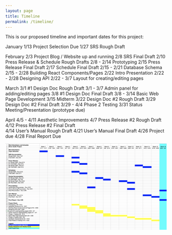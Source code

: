 ```yaml
---
layout: page
title: Timeline
permalink: /timeline/
---
```


This is our proposed timeline and important dates for this project: 

January
	1/13 Project Selection Due 
	1/27 SRS Rough Draft 

February 
	2/3 Project Blog / Website up and running 
	2/8 SRS Final Draft 
    2/10 Press Release & Schedule Rough Drafts 
	2/8 - 2/14 Prototyping 
	2/15 Press Release Final Draft 
	2/17 Schedule Final Draft 
	2/15 - 2/21 Database Schema 
	2/15 - 2/28 Building React Components/Pages
	2/22 Intro Presentation 
	2/22 - 2/28 Designing API
    2/22 - 3/7  Layout for creating/editing pages

March 
	3/1 #1 Design Doc Rough Draft 
	3/1 - 3/7 Admin panel for adding/editing pages 
	3/8  #1 Design Doc Final Draft 
	3/8 - 3/14 Basic Web Page Development
	3/15 Midterm
	3/22 Design Doc #2 Rough Draft 
	3/29 Design Doc #2 Final Draft 
	3/29 - 4/4 Phase 2 Testing 
	3/31 Status Meeting/Presentation (prototype due)

April 
	4/5 - 4/11 Aesthetic Improvements 
    4/7 Press Release #2 Rough Draft 
	4/12 Press Release #2 Final Draft  
	4/14 User’s Manual Rough Draft
	4/21 User’s Manual Final Draft 
	4/26 Project due 
	4/28 Final Report Due 

![schedule](/assets/img/schedule.png "Schedule")